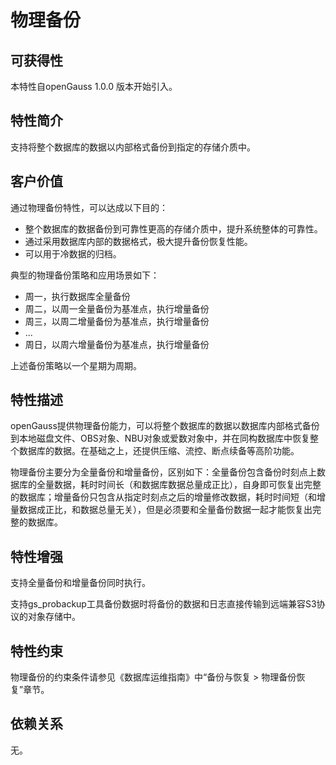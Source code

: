 # 物理备份

## 可获得性<a name="section56086982"></a>

本特性自openGauss 1.0.0 版本开始引入。

## 特性简介<a name="section35020791"></a>

支持将整个数据库的数据以内部格式备份到指定的存储介质中。

## 客户价值<a name="section46751668"></a>

通过物理备份特性，可以达成以下目的：

-   整个数据库的数据备份到可靠性更高的存储介质中，提升系统整体的可靠性。
-   通过采用数据库内部的数据格式，极大提升备份恢复性能。
-   可以用于冷数据的归档。

典型的物理备份策略和应用场景如下：

-   周一，执行数据库全量备份
-   周二，以周一全量备份为基准点，执行增量备份
-   周三，以周二增量备份为基准点，执行增量备份
-   ...
-   周日，以周六增量备份为基准点，执行增量备份

上述备份策略以一个星期为周期。

## 特性描述<a name="section18111828"></a>

openGauss提供物理备份能力，可以将整个数据库的数据以数据库内部格式备份到本地磁盘文件、OBS对象、NBU对象或爱数对象中，并在同构数据库中恢复整个数据库的数据。在基础之上，还提供压缩、流控、断点续备等高阶功能。

物理备份主要分为全量备份和增量备份，区别如下：全量备份包含备份时刻点上数据库的全量数据，耗时时间长（和数据库数据总量成正比），自身即可恢复出完整的数据库；增量备份只包含从指定时刻点之后的增量修改数据，耗时时间短（和增量数据成正比，和数据总量无关），但是必须要和全量备份数据一起才能恢复出完整的数据库。

## 特性增强<a name="section28788730"></a>

支持全量备份和增量备份同时执行。

支持gs_probackup工具备份数据时将备份的数据和日志直接传输到远端兼容S3协议的对象存储中。

## 特性约束<a name="section06531946143616"></a>

物理备份的约束条件请参见《数据库运维指南》中“备份与恢复 \> 物理备份恢复”章节。

## 依赖关系<a name="section57771982"></a>

无。


